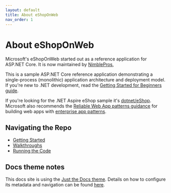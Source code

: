 ```yaml
---
layout: default
title: About eShopOnWeb
nav_order: 1
---
```


# About eShopOnWeb

Microsoft's eShopOnWeb started out as a reference application for ASP.NET Core. It is now maintained by [NimblePros](https://nimblepros.com),

This is a sample ASP.NET Core reference application demonstrating a single-process (monolithic) application architecture and deployment model. If you're new to .NET development, read the [Getting Started for Beginners guide](/quick-start-guide).

If you're looking for the .NET Aspire eShop sample it's [dotnet/eShop](https://github.com/dotnet/eShop). Microsoft also recommends the [Reliable Web App patterns guidance](https://learn.microsoft.com/en-us/azure/architecture/web-apps/guides/enterprise-app-patterns/reliable-web-app/dotnet/guidance) for building web apps with [enterprise app patterns](https://learn.microsoft.com/en-us/azure/architecture/web-apps/guides/enterprise-app-patterns/overview).

## Navigating the Repo

- [Getting Started](/getting-started)
- [Walkthroughs](/walkthroughs)
- [Running the Code](/running-the-code)


## Docs theme notes

This docs site is using the [Just the Docs theme](https://just-the-docs.github.io/just-the-docs/). Details on how to configure its metadata and navigation can be found [here](https://just-the-docs.github.io/just-the-docs/docs/navigation-structure/).